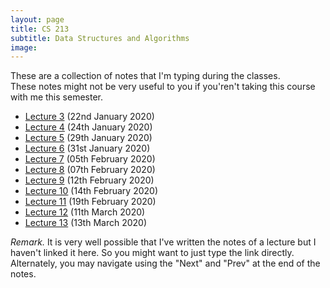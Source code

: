 ```yaml
---
layout: page
title: CS 213
subtitle: Data Structures and Algorithms
image:
---
```

These are a collection of notes that I'm typing during the classes.  
These notes might not be very useful to you if you'ren't taking this course with me this semester.
* [Lecture 3](lec03) (22nd January 2020)
* [Lecture 4](lec04) (24th January 2020)
* [Lecture 5](lec05) (29th January 2020)
* [Lecture 6](lec06) (31st January 2020)
* [Lecture 7](lec07) (05th February 2020)
* [Lecture 8](lec08) (07th February 2020)
* [Lecture 9](lec09) (12th February 2020)
* [Lecture 10](lec10) (14th February 2020)
* [Lecture 11](lec11) (19th February 2020)
* [Lecture 12](lec12) (11th March 2020)
* [Lecture 13](lec13) (13th March 2020)


_Remark._ It is very well possible that I've written the notes of a lecture but I haven't linked it here. So you might want to just type the link directly. Alternately, you may navigate using the "Next" and "Prev" at the end of the notes.